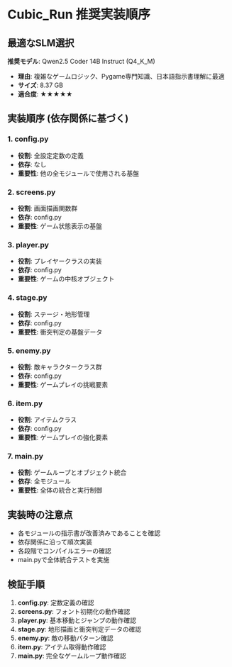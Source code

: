 # Cubic_Run 推奨実装順序

## 最適なSLM選択
**推奨モデル**: Qwen2.5 Coder 14B Instruct (Q4_K_M)
- **理由**: 複雑なゲームロジック、Pygame専門知識、日本語指示書理解に最適
- **サイズ**: 8.37 GB
- **適合度**: ★★★★★

## 実装順序 (依存関係に基づく)

### 1. config.py
- **役割**: 全設定定数の定義
- **依存**: なし
- **重要性**: 他の全モジュールで使用される基盤

### 2. screens.py  
- **役割**: 画面描画関数群
- **依存**: config.py
- **重要性**: ゲーム状態表示の基盤

### 3. player.py
- **役割**: プレイヤークラスの実装
- **依存**: config.py
- **重要性**: ゲームの中核オブジェクト

### 4. stage.py
- **役割**: ステージ・地形管理
- **依存**: config.py
- **重要性**: 衝突判定の基盤データ

### 5. enemy.py
- **役割**: 敵キャラクタークラス群
- **依存**: config.py
- **重要性**: ゲームプレイの挑戦要素

### 6. item.py
- **役割**: アイテムクラス
- **依存**: config.py
- **重要性**: ゲームプレイの強化要素

### 7. main.py
- **役割**: ゲームループとオブジェクト統合
- **依存**: 全モジュール
- **重要性**: 全体の統合と実行制御

## 実装時の注意点
- 各モジュールの指示書が改善済みであることを確認
- 依存関係に沿って順次実装
- 各段階でコンパイルエラーの確認
- main.pyで全体統合テストを実施

## 検証手順
1. **config.py**: 定数定義の確認
2. **screens.py**: フォント初期化の動作確認
3. **player.py**: 基本移動とジャンプの動作確認
4. **stage.py**: 地形描画と衝突判定データの確認
5. **enemy.py**: 敵の移動パターン確認
6. **item.py**: アイテム取得動作確認
7. **main.py**: 完全なゲームループ動作確認